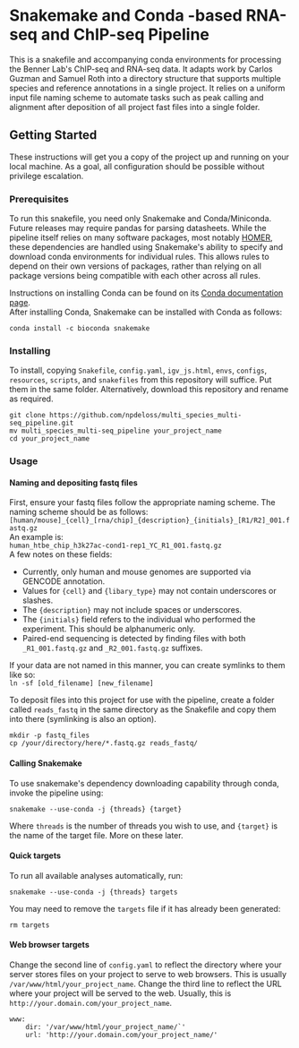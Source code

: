 # Snakemake and Conda -based RNA-seq and ChIP-seq Pipeline
This is a snakefile and accompanying conda environments for processing the Benner Lab's ChIP-seq and RNA-seq data. It adapts work by Carlos Guzman and Samuel Roth into a directory structure that supports multiple species and reference annotations in a single project. It relies on a uniform input file naming scheme to automate tasks such as peak calling and alignment after deposition of all project fast files into a single folder.

## Getting Started
These instructions will get you a copy of the project up and running on your local machine. As a goal, all configuration should be possible without privilege escalation.

### Prerequisites
To run this snakefile, you need only Snakemake and Conda/Miniconda. Future releases may require pandas for parsing datasheets.
While the pipeline itself relies on many software packages, most notably [HOMER](http://homer.ucsd.edu/homer/), these dependencies are handled using Snakemake's ability to specify and download conda environments for individual rules. This allows rules to depend on their own versions of packages, rather than relying on all package versions being compatible with each other across all rules.

Instructions on installing Conda can be found on its [Conda documentation page](https://conda.io/docs/user-guide/install/).  
After installing Conda, Snakemake can be installed with Conda as follows:
```
conda install -c bioconda snakemake 
```

### Installing
To install, copying `Snakefile`, `config.yaml`, `igv_js.html`, `envs`, `configs`, `resources`, `scripts`, and `snakefiles` from this repository will suffice. Put them in the same folder. Alternatively, download this repository and rename as required.

```
git clone https://github.com/npdeloss/multi_species_multi-seq_pipeline.git
mv multi_species_multi-seq_pipeline your_project_name
cd your_project_name
```

### Usage
#### Naming and depositing fastq files
First, ensure your fastq files follow the appropriate naming scheme. The naming scheme should be as follows:  
`[human/mouse]_{cell}_[rna/chip]_{description}_{initials}_[R1/R2]_001.fastq.gz`  
An example is:  
`human_htbe_chip_h3k27ac-cond1-rep1_YC_R1_001.fastq.gz`  
A few notes on these fields:
* Currently, only human and mouse genomes are supported via GENCODE annotation.
* Values for `{cell}` and `{libary_type}` may not contain underscores or slashes.
* The `{description}` may not include spaces or underscores.
* The `{initials}` field refers to the individual who performed the experiment. This should be alphanumeric only.
* Paired-end sequencing is detected by finding files with both `_R1_001.fastq.gz` and `_R2_001.fastq.gz` suffixes.

If your data are not named in this manner, you can create symlinks to them like so:  
`ln -sf [old_filename] [new_filename]`  

To deposit files into this project for use with the pipeline, create a folder called `reads_fastq` in the same directory as the Snakefile and copy them into there (symlinking is also an option).  
```
mkdir -p fastq_files
cp /your/directory/here/*.fastq.gz reads_fastq/
```

#### Calling Snakemake
To use snakemake's dependency downloading capability through conda, invoke the pipeline using:
```
snakemake --use-conda -j {threads} {target}
```
Where `threads` is the number of threads you wish to use, and `{target}` is the name of the target file. More on these later.

#### Quick targets
To run all available analyses automatically, run:
```
snakemake --use-conda -j {threads} targets
```

You may need to remove the `targets` file if it has already been generated:
```
rm targets
```

#### Web browser targets
Change the second line of `config.yaml` to reflect the directory where your server stores files on your project to serve to web browsers. This is usually `/var/www/html/your_project_name`. Change the third line to reflect the URL where your project will be served to the web. Usually, this is `http://your.domain.com/your_project_name`.

```
www:
    dir: '/var/www/html/your_project_name/`'
    url: 'http://your.domain.com/your_project_name/'
```
